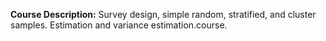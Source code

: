 **Course Description:** Survey design, simple random, stratified, and cluster samples. Estimation and variance estimation.course.